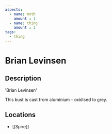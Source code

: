 ```yaml
---
aspects: 
  - name: moth
    amount : 1
  - name: thing
    amount : 1
tags:
  - thing
---
```


# Brian Levinsen

## Description
'Brian Levinsen'

This bust is cast from aluminium - oxidised to grey.
## Locations
- [[Spire]]